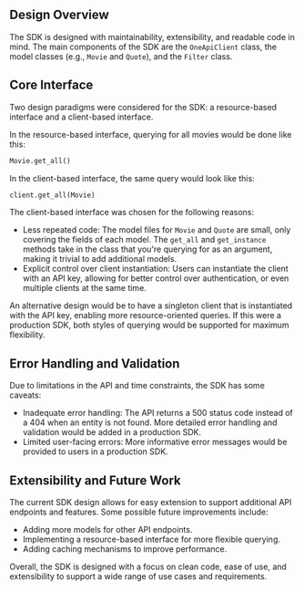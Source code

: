 ## Design Overview

The SDK is designed with maintainability, extensibility, and readable code in mind. The main components of the SDK are the `OneApiClient` class, the model classes (e.g., `Movie` and `Quote`), and the `Filter` class.

## Core Interface

Two design paradigms were considered for the SDK: a resource-based interface and a client-based interface.

In the resource-based interface, querying for all movies would be done like this:

```python
Movie.get_all()
```

In the client-based interface, the same query would look like this:

```python
client.get_all(Movie)
```

The client-based interface was chosen for the following reasons:

- Less repeated code: The model files for `Movie` and `Quote` are small, only covering the fields of each model. The `get_all` and `get_instance` methods take in the class that you're querying for as an argument, making it trivial to add additional models.
- Explicit control over client instantiation: Users can instantiate the client with an API key, allowing for better control over authentication, or even multiple clients at the same time.

An alternative design would be to have a singleton client that is instantiated with the API key, enabling more resource-oriented queries. If this were a production SDK, both styles of querying would be supported for maximum flexibility.

## Error Handling and Validation

Due to limitations in the API and time constraints, the SDK has some caveats:

- Inadequate error handling: The API returns a 500 status code instead of a 404 when an entity is not found. More detailed error handling and validation would be added in a production SDK.
- Limited user-facing errors: More informative error messages would be provided to users in a production SDK.

## Extensibility and Future Work

The current SDK design allows for easy extension to support additional API endpoints and features. Some possible future improvements include:

- Adding more models for other API endpoints.
- Implementing a resource-based interface for more flexible querying.
- Adding caching mechanisms to improve performance.

Overall, the SDK is designed with a focus on clean code, ease of use, and extensibility to support a wide range of use cases and requirements.